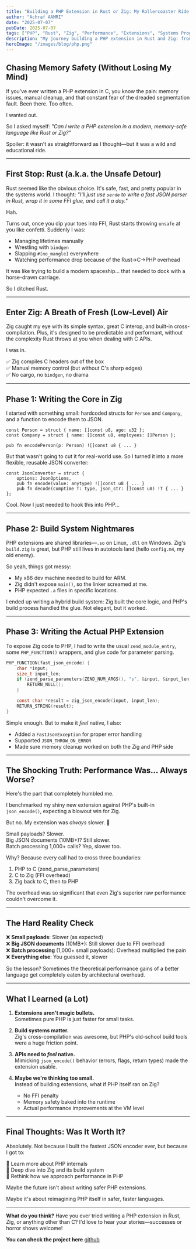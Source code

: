 ```yaml
---
title: "Building a PHP Extension in Rust or Zig: My Rollercoaster Ride Through Performance, Pitfalls & Possibilities"
author: "Achraf AAMRI"
date: "2025-07-07"
pubDate: 2025-07-07
tags: ["PHP", "Rust", "Zig", "Performance", "Extensions", "Systems Programming", "Memory Safety"]
description: "My journey building a PHP extension in Rust and Zig: from wrestling with FFI overhead to discovering when modern languages win (and when they don't). A deep dive into performance, build systems, and the future of PHP."
heroImage: "/images/blog/php.png"
---
```


## Chasing Memory Safety (Without Losing My Mind)

If you've ever written a PHP extension in C, you know the pain: memory issues, manual cleanup, and that constant fear of the dreaded segmentation fault. Been there. Too often.

I wanted out.

So I asked myself: *"Can I write a PHP extension in a modern, memory-safe language like Rust or Zig?"*

Spoiler: it wasn't as straightforward as I thought—but it was a wild and educational ride.

---

## First Stop: Rust (a.k.a. the Unsafe Detour)

Rust seemed like the obvious choice. It's safe, fast, and pretty popular in the systems world. I thought: *"I'll just use `serde` to write a fast JSON parser in Rust, wrap it in some FFI glue, and call it a day."*

Hah.

Turns out, once you dip your toes into FFI, Rust starts throwing `unsafe` at you like confetti. Suddenly I was:

- Managing lifetimes manually
- Wrestling with `bindgen`
- Slapping `#[no_mangle]` everywhere
- Watching performance drop because of the Rust→C→PHP overhead

It was like trying to build a modern spaceship... that needed to dock with a horse-drawn carriage.

So I ditched Rust.

---

## Enter Zig: A Breath of Fresh (Low-Level) Air

Zig caught my eye with its simple syntax, great C interop, and built-in cross-compilation. Plus, it's designed to be predictable and performant, without the complexity Rust throws at you when dealing with C APIs.

I was in.

✅ Zig compiles C headers out of the box  
✅ Manual memory control (but without C's sharp edges)  
✅ No cargo, no `bindgen`, no drama  

---

## Phase 1: Writing the Core in Zig

I started with something small: hardcoded structs for `Person` and `Company`, and a function to encode them to JSON.

```zig
const Person = struct { name: []const u8, age: u32 };
const Company = struct { name: []const u8, employees: []Person };

pub fn encodePerson(p: Person) ![]const u8 { ... }
```

But that wasn't going to cut it for real-world use. So I turned it into a more flexible, reusable JSON converter:

```zig
const JsonConverter = struct {
    options: JsonOptions,
    pub fn encode(value: anytype) ![]const u8 { ... }
    pub fn decode(comptime T: type, json_str: []const u8) !T { ... }
};
```

Cool. Now I just needed to hook this into PHP...

---

## Phase 2: Build System Nightmares

PHP extensions are shared libraries—`.so` on Linux, `.dll` on Windows. Zig's `build.zig` is great, but PHP still lives in autotools land (hello `config.m4`, my old enemy).

So yeah, things got messy:

- My x86 dev machine needed to build for ARM.
- Zig didn't expose `main()`, so the linker screamed at me.
- PHP expected `.a` files in specific locations.

I ended up writing a hybrid build system: Zig built the core logic, and PHP's build process handled the glue. Not elegant, but it worked.

---

## Phase 3: Writing the Actual PHP Extension

To expose Zig code to PHP, I had to write the usual `zend_module_entry`, some `PHP_FUNCTION()` wrappers, and glue code for parameter parsing.

```c
PHP_FUNCTION(fast_json_encode) {
    char *input;
    size_t input_len;
    if (zend_parse_parameters(ZEND_NUM_ARGS(), "s", &input, &input_len) == FAILURE) {
        RETURN_NULL();
    }

    const char *result = zig_json_encode(input, input_len);
    RETURN_STRING(result);
}
```

Simple enough. But to make it *feel* native, I also:

- Added a `FastJsonException` for proper error handling
- Supported `JSON_THROW_ON_ERROR`
- Made sure memory cleanup worked on both the Zig and PHP side

---

## The Shocking Truth: Performance Was... Always Worse?

Here's the part that completely humbled me.

I benchmarked my shiny new extension against PHP's built-in `json_encode()`, expecting a blowout win for Zig.

But no. My extension was *always* slower. 😬

Small payloads? Slower.  
Big JSON documents (10MB+)? Still slower.  
Batch processing 1,000+ calls? Yep, slower too.

Why? Because every call had to cross three boundaries:

1. PHP to C (zend_parse_parameters)
2. C to Zig (FFI overhead)
3. Zig back to C, then to PHP

The overhead was so significant that even Zig's superior raw performance couldn't overcome it.

---

## The Hard Reality Check

❌ **Small payloads**: Slower (as expected)  
❌ **Big JSON documents** (10MB+): Still slower due to FFI overhead  
❌ **Batch processing** (1,000+ small payloads): Overhead multiplied the pain  
❌ **Everything else**: You guessed it, slower  

So the lesson? Sometimes the theoretical performance gains of a better language get completely eaten by architectural overhead.

---

## What I Learned (a Lot)

1. **Extensions aren't magic bullets.**  
   Sometimes pure PHP is just faster for small tasks.

2. **Build systems matter.**  
   Zig's cross-compilation was awesome, but PHP's old-school build tools were a huge friction point.

3. **APIs need to *feel* native.**  
   Mimicking `json_encode()` behavior (errors, flags, return types) made the extension usable.

4. **Maybe we're thinking too small.**  
   Instead of building extensions, what if PHP itself ran on Zig?

   - No FFI penalty
   - Memory safety baked into the runtime
   - Actual performance improvements at the VM level

---

## Final Thoughts: Was It Worth It?

Absolutely. Not because I built the fastest JSON encoder ever, but because I got to:

🔹 Learn more about PHP internals  
🔹 Deep dive into Zig and its build system  
🔹 Rethink how we approach performance in PHP

Maybe the future isn't about writing safer PHP extensions.

Maybe it's about reimagining PHP itself in safer, faster languages.

---

**What do you think?** Have you ever tried writing a PHP extension in Rust, Zig, or anything other than C? I'd love to hear your stories—successes or horror shows welcome!

**You can check the project here** [github](https://github.com/achrafAa/FastJsonDemo)
